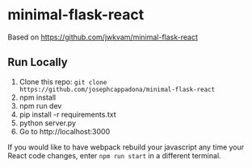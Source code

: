 # minimal-flask-react

Based on https://github.com/jwkvam/minimal-flask-react

## Run Locally

1. Clone this repo: `git clone https://github.com/josephcappadona/minimal-flask-react`
2. npm install
3. npm run dev
4. pip install -r requirements.txt
5. python server.py
6. Go to http://localhost:3000

If you would like to have webpack rebuild your javascript any time your React code changes, enter `npm run start` in a different terminal.
